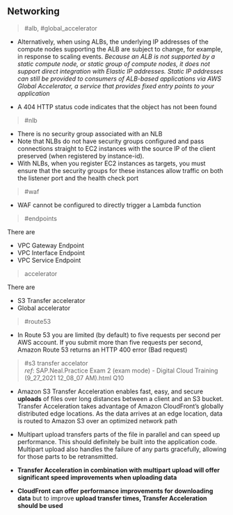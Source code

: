 ## Networking
> #alb, #global_accelerator
* Alternatively, when using ALBs, the underlying IP addresses of the compute nodes
    supporting the ALB are subject to change, for example, in response to scaling events.
    *Because an ALB is not supported by a static compute node, or static group of compute
    nodes, it does not support direct integration with Elastic IP addresses. Static IP
    addresses can still be provided to consumers of ALB-based applications via AWS
    Global Accelerator, a service that provides fixed entry points to your application* 

* A 404 HTTP status code indicates that the object has not been found    
> #nlb
* There is no security group associated with an NLB
* Note that NLBs do not have security groups configured and pass connections straight to EC2 instances with the source IP of the client preserved (when registered by instance-id).
* With NLBs, when you register EC2 instances as targets, you must ensure that the security groups for these instances allow traffic on both the listener port and the health check port
> #waf
* WAF cannot be configured to directly trigger a Lambda function
> #endpoints  

There are 
* VPC Gateway Endpoint
* VPC Interface Endpoint
* VPC Service Endpoint

> accelerator

There are
 * S3 Transfer accelerator
 * Global accelerator

> #route53
* In Route 53 you are limited (by default) to five requests per second per AWS account. If you submit more than five requests per second, Amazon Route 53 returns an HTTP 400 error (Bad request)  

> #s3 transfer accelator  
_ref_: SAP.Neal.Practice Exam 2 (exam mode) - Digital Cloud Training (9_27_2021 12_08_07 AM).html Q10
* Amazon S3 Transfer Acceleration enables fast, easy, and secure **uploads** of files over long distances between a client and an S3 bucket. Transfer Acceleration takes advantage of Amazon CloudFront’s globally distributed edge locations. As the data arrives at an edge location, data is routed to Amazon S3 over an optimized network path   
* Multipart upload transfers parts of the file in parallel and can speed up performance. This should definitely be built into the application code. Multipart upload also handles the failure of any parts gracefully, allowing for those parts to be retransmitted.

* **Transfer Acceleration in combination with multipart upload will offer significant speed improvements when uploading data**

* **CloudFront can offer performance improvements for downloading data** but to improve **upload transfer times, Transfer Acceleration should be used**